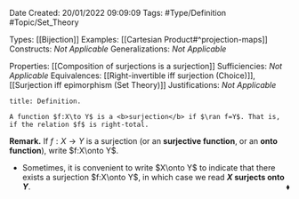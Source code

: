 <div class="topSpace"></div>

Date Created: 20/01/2022 09:09:09
Tags: #Type/Definition #Topic/Set_Theory

Types: [[Bijection]]
Examples: [[Cartesian Product#^projection-maps]]
Constructs: <i>Not Applicable</i>
Generalizations: <i>Not Applicable</i>

Properties: [[Composition of surjections is a surjection]]
Sufficiencies: <i>Not Applicable</i>
Equivalences: [[Right-invertible iff surjection (Choice)]], [[Surjection iff epimorphism (Set Theory)]]
Justifications: <i>Not Applicable</i>

``` ad-Definition
title: Definition.

A function $f:X\to Y$ is a <b>surjection</b> if $\ran f=Y$. That is, if the relation $f$ is right-total.

```

<b>Remark.</b> If $f:X\to Y$ is a surjection (or an <b>surjective function</b>, or an <b>onto function</b>), write $f:X\onto Y$.
* Sometimes, it is convenient to write $X\onto Y$ to indicate that there exists a surjection $f:X\onto Y$, in which case we read <b>$X$ surjects onto $Y$</b>.<span style="float:right;">$\blacklozenge$</span>
